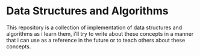 # Data Structures and Algorithms

This repository is a collection of implementation of data structures and algorithms as i learn them, i'll try to write about these concepts in a manner that i can use as a reference in the future or to teach others about these concepts.
